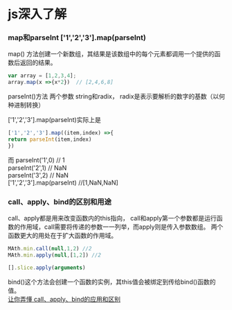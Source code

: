js深入了解
====
### map和parseInt   ['1','2','3'].map(parseInt)
map() 方法创建一个新数组，其结果是该数组中的每个元素都调用一个提供的函数后返回的结果。
```javascript
var array = [1,2,3,4];
array.map(x =>{x*2})  // [2,4,6,8]
```
parseInt()方法 两个参数 string和radix， radix是表示要解析的数字的基数（以何种进制转换）

['1','2','3'].map(parseInt)实际上是

```javascript
['1','2','3'].map((item,index) =>{
return parseInt(item,index)
})
```
而 parseInt('1',0) // 1   <br>
   parseInt('2',1) // NaN  <br>
   parseInt('3',2) // NaN  <br>
['1','2','3'].map(parseInt)  //[1,NaN,NaN]


### call、apply、bind的区别和用途
call、apply都是用来改变函数内的this指向，
call和apply第一个参数都是运行函数的作用域，call需要将传递的参数一一列举，而apply则是传入参数数组。
两个函数更大的用处在于扩大函数的作用域。
```javascript
MAth.min.call(null,1,2) //2
MAth.min.apply(null,[1,2]) //2

[].slice.apply(arguments)
```
bind()这个方法会创建一个函数的实例，其this值会被绑定到传给bind()函数的值。<br>
[让你弄懂 call、apply、bind的应用和区别](https://juejin.im/post/5a9640335188257a7924d5ef)
